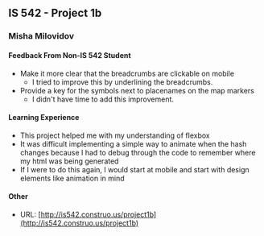 ## IS 542 - Project 1b ##
### Misha Milovidov ###

#### Feedback From Non-IS 542 Student ####
* Make it more clear that the breadcrumbs are clickable on mobile
    * I tried to improve this by underlining the breadcrumbs.
* Provide a key for the symbols next to placenames on the map markers
    * I didn't have time to add this improvement.

#### Learning Experience ####
* This project helped me with my understanding of flexbox
* It was difficult implementing a simple way to animate when the hash changes because I had to debug through the code to remember where my html was being generated
* If I were to do this again, I would start at mobile and start with design elements like animation in mind

#### Other ####
* URL: [http://is542.construo.us/project1b](http://is542.construo.us/project1b)

